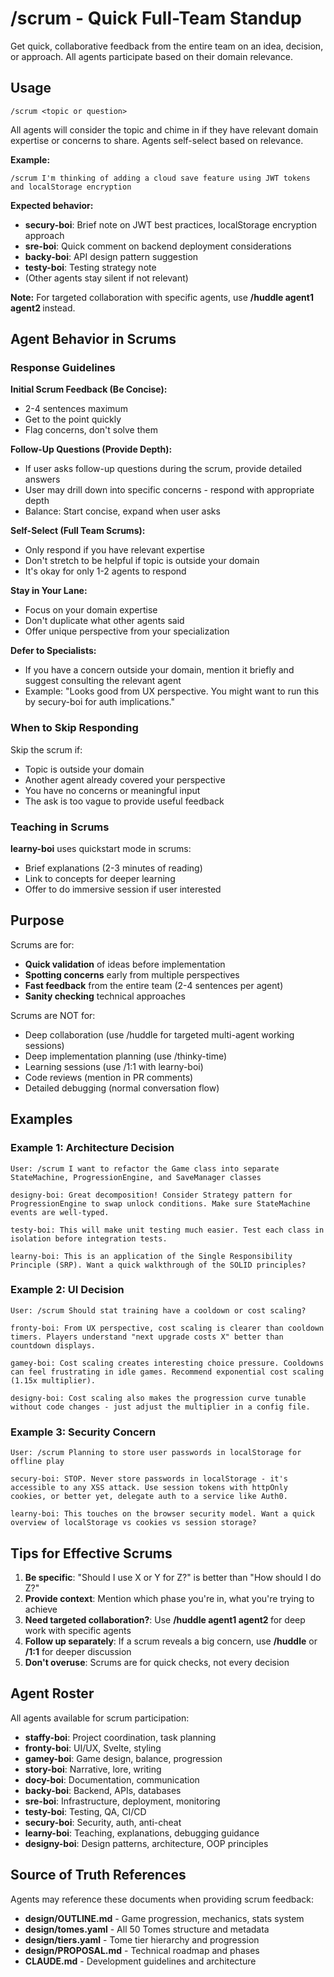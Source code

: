 # /scrum - Quick Full-Team Standup

Get quick, collaborative feedback from the entire team on an idea, decision, or approach. All agents participate based on their domain relevance.

## Usage

```
/scrum <topic or question>
```

All agents will consider the topic and chime in if they have relevant domain expertise or concerns to share. Agents self-select based on relevance.

**Example:**
```
/scrum I'm thinking of adding a cloud save feature using JWT tokens and localStorage encryption
```

**Expected behavior:**
- **secury-boi**: Brief note on JWT best practices, localStorage encryption approach
- **sre-boi**: Quick comment on backend deployment considerations
- **backy-boi**: API design pattern suggestion
- **testy-boi**: Testing strategy note
- (Other agents stay silent if not relevant)

**Note:** For targeted collaboration with specific agents, use **/huddle agent1 agent2 <topic>** instead.

## Agent Behavior in Scrums

### Response Guidelines

**Initial Scrum Feedback (Be Concise):**
- 2-4 sentences maximum
- Get to the point quickly
- Flag concerns, don't solve them

**Follow-Up Questions (Provide Depth):**
- If user asks follow-up questions during the scrum, provide detailed answers
- User may drill down into specific concerns - respond with appropriate depth
- Balance: Start concise, expand when user asks

**Self-Select (Full Team Scrums):**
- Only respond if you have relevant expertise
- Don't stretch to be helpful if topic is outside your domain
- It's okay for only 1-2 agents to respond

**Stay in Your Lane:**
- Focus on your domain expertise
- Don't duplicate what other agents said
- Offer unique perspective from your specialization

**Defer to Specialists:**
- If you have a concern outside your domain, mention it briefly and suggest consulting the relevant agent
- Example: "Looks good from UX perspective. You might want to run this by secury-boi for auth implications."

### When to Skip Responding

Skip the scrum if:
- Topic is outside your domain
- Another agent already covered your perspective
- You have no concerns or meaningful input
- The ask is too vague to provide useful feedback

### Teaching in Scrums

**learny-boi** uses quickstart mode in scrums:
- Brief explanations (2-3 minutes of reading)
- Link to concepts for deeper learning
- Offer to do immersive session if user interested

## Purpose

Scrums are for:
- **Quick validation** of ideas before implementation
- **Spotting concerns** early from multiple perspectives
- **Fast feedback** from the entire team (2-4 sentences per agent)
- **Sanity checking** technical approaches

Scrums are NOT for:
- Deep collaboration (use /huddle for targeted multi-agent working sessions)
- Deep implementation planning (use /thinky-time)
- Learning sessions (use /1:1 with learny-boi)
- Code reviews (mention in PR comments)
- Detailed debugging (normal conversation flow)

## Examples

### Example 1: Architecture Decision
```
User: /scrum I want to refactor the Game class into separate StateMachine, ProgressionEngine, and SaveManager classes

designy-boi: Great decomposition! Consider Strategy pattern for ProgressionEngine to swap unlock conditions. Make sure StateMachine events are well-typed.

testy-boi: This will make unit testing much easier. Test each class in isolation before integration tests.

learny-boi: This is an application of the Single Responsibility Principle (SRP). Want a quick walkthrough of the SOLID principles?
```

### Example 2: UI Decision
```
User: /scrum Should stat training have a cooldown or cost scaling?

fronty-boi: From UX perspective, cost scaling is clearer than cooldown timers. Players understand "next upgrade costs X" better than countdown displays.

gamey-boi: Cost scaling creates interesting choice pressure. Cooldowns can feel frustrating in idle games. Recommend exponential cost scaling (1.15x multiplier).

designy-boi: Cost scaling also makes the progression curve tunable without code changes - just adjust the multiplier in a config file.
```

### Example 3: Security Concern
```
User: /scrum Planning to store user passwords in localStorage for offline play

secury-boi: STOP. Never store passwords in localStorage - it's accessible to any XSS attack. Use session tokens with httpOnly cookies, or better yet, delegate auth to a service like Auth0.

learny-boi: This touches on the browser security model. Want a quick overview of localStorage vs cookies vs session storage?
```

## Tips for Effective Scrums

1. **Be specific**: "Should I use X or Y for Z?" is better than "How should I do Z?"
2. **Provide context**: Mention which phase you're in, what you're trying to achieve
3. **Need targeted collaboration?**: Use **/huddle agent1 agent2 <topic>** for deep work with specific agents
4. **Follow up separately**: If a scrum reveals a big concern, use **/huddle** or **/1:1** for deeper discussion
5. **Don't overuse**: Scrums are for quick checks, not every decision

## Agent Roster

All agents available for scrum participation:
- **staffy-boi**: Project coordination, task planning
- **fronty-boi**: UI/UX, Svelte, styling
- **gamey-boi**: Game design, balance, progression
- **story-boi**: Narrative, lore, writing
- **docy-boi**: Documentation, communication
- **backy-boi**: Backend, APIs, databases
- **sre-boi**: Infrastructure, deployment, monitoring
- **testy-boi**: Testing, QA, CI/CD
- **secury-boi**: Security, auth, anti-cheat
- **learny-boi**: Teaching, explanations, debugging guidance
- **designy-boi**: Design patterns, architecture, OOP principles

## Source of Truth References

Agents may reference these documents when providing scrum feedback:
- **design/OUTLINE.md** - Game progression, mechanics, stats system
- **design/tomes.yaml** - All 50 Tomes structure and metadata
- **design/tiers.yaml** - Tome tier hierarchy and progression
- **design/PROPOSAL.md** - Technical roadmap and phases
- **CLAUDE.md** - Development guidelines and architecture

